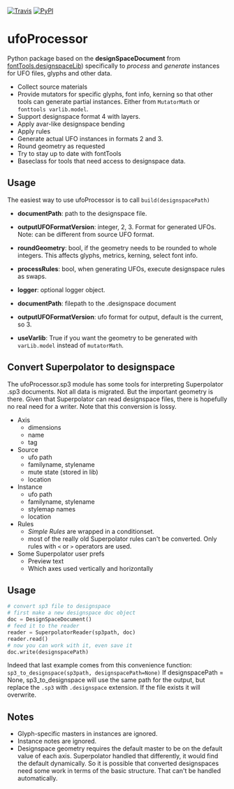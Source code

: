 [![Travis](https://travis-ci.org/LettError/ufoProcessor.svg?branch=master)](https://travis-ci.org/LettError/ufoProcessor)
[![PyPI](https://img.shields.io/pypi/v/ufoprocessor.svg)](https://pypi.org/project/ufoprocessor)

# ufoProcessor
Python package based on the **designSpaceDocument** from [fontTools.designspaceLib](https://github.com/fonttools/fonttools/tree/master/Lib/fontTools/designspaceLib)) specifically to _process_ and _generate_ instances for UFO files, glyphs and other data.

* Collect source materials
* Provide mutators for specific glyphs, font info, kerning so that other tools can generate partial instances. Either from `MutatorMath` or `fonttools varlib.model`.
* Support designspace format 4 with layers.
* Apply avar-like designspace bending
* Apply rules
* Generate actual UFO instances in formats 2 and 3.
* Round geometry as requested
* Try to stay up to date with fontTools
* Baseclass for tools that need access to designspace data.

## Usage
The easiest way to use ufoProcessor is to call `build(designspacePath)`

* **documentPath**: path to the designspace file.
* **outputUFOFormatVersion**: integer, 2, 3. Format for generated UFOs. Note: can be different from source UFO format.
* **roundGeometry**: bool, if the geometry needs to be rounded to whole integers. This affects glyphs, metrics, kerning, select font info.
* **processRules**: bool, when generating UFOs, execute designspace rules as swaps.
* **logger**: optional logger object.

* **documentPath**:               filepath to the .designspace document
* **outputUFOFormatVersion**:     ufo format for output, default is the current, so 3.
* **useVarlib**:                  True if you want the geometry to be generated with `varLib.model` instead of `mutatorMath`.

## Convert Superpolator to designspace

The ufoProcessor.sp3 module has some tools for interpreting Superpolator .sp3 documents. Not all data is migrated. But the important geometry is there. Given that Superpolator can read designspace files, there is hopefully no real need for a writer. Note that this conversion is lossy. 

* Axis
	* dimensions
	* name
	* tag
* Source
	* ufo path
	* familyname, stylename
	* mute state (stored in lib)
	* location
* Instance
	* ufo path
	* familyname, stylename
	* stylemap names
	* location
* Rules
	* *Simple Rules* are wrapped in a conditionset.
	* most of the really old Superpolator rules can't be converted. Only rules with `<` or `>` operators are used.
* Some Superpolator user prefs
	* Preview text
	* Which axes used vertically and horizontally


## Usage 
```python
# convert sp3 file to designspace
# first make a new designspace doc object
doc = DesignSpaceDocument()
# feed it to the reader
reader = SuperpolatorReader(sp3path, doc)
reader.read()
# now you can work with it, even save it
doc.write(designspacePath)
```
Indeed that last example comes from this convenience function:  
```sp3_to_designspace(sp3path, designspacePath=None)```
If designspacePath = None, sp3_to_designspace will use the same path for the output, but replace the `.sp3` with `.designspace` extension. If the file exists it will overwrite.

## Notes
* Glyph-specific masters in instances are ignored.   
* Instance notes are ignored. 
* Designspace geometry requires the default master to be on the default value of each axis. Superpolator handled that differently, it would find the default dynamically. So it is possible that converted designspaces need some work in terms of the basic structure. That can't be handled automatically.
